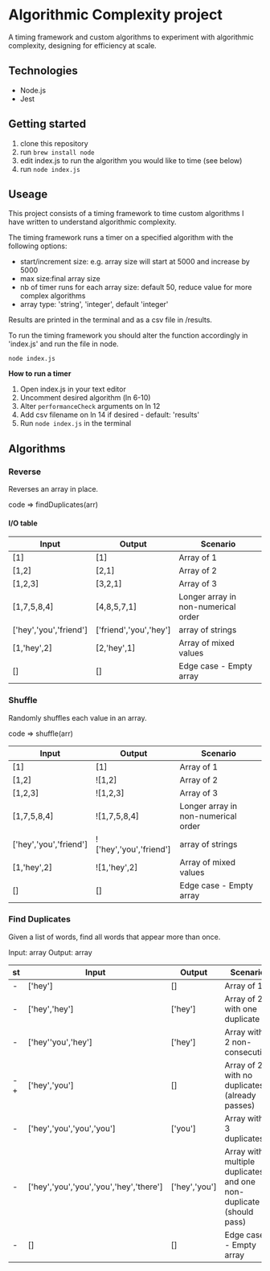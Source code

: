 # Algorithmic Complexity project

A timing framework and custom algorithms to experiment with algorithmic complexity, designing for efficiency at scale.

## Technologies

- Node.js
- Jest

## Getting started

1. clone this repository
2. run `brew install node`
3. edit index.js to run the algorithm you would like to time (see below)
4. run `node index.js`

## Useage 

This project consists of a timing framework to time custom algorithms I have written to understand algorithmic complexity.

The timing framework runs a timer on a specified algorithm with the following options: 
- start/increment size: e.g. array size will start at 5000 and increase by 5000
- max size:final array size
- nb of timer runs for each array size: default 50, reduce value for more complex algorithms
- array type: 'string', 'integer', default 'integer'

Results are printed in the terminal and as a csv file in /results. 

To run the timing framework you should alter the function accordingly in 'index.js' and run the file in node.

```
node index.js
```
**How to run a timer**
1. Open index.js in your text editor
2. Uncomment desired algorithm (ln 6-10)
3. Alter `performanceCheck` arguments on ln 12
4. Add csv filename on ln 14 if desired - default: 'results'
5. Run `node index.js` in the terminal


## Algorithms

### Reverse

Reverses an array in place.

code => findDuplicates(arr)

#### I/O table

|Input      |Output     |Scenario|
|-----------|-----------|--------|
|[1]        |[1]        |Array of 1|
|[1,2]      |[2,1]      |Array of 2|
|[1,2,3]    |[3,2,1]    |Array of 3|
|[1,7,5,8,4]|[4,8,5,7,1]|Longer array in non-numerical order|
|['hey','you','friend']|['friend','you','hey']|array of strings|
|[1,'hey',2]|[2,'hey',1]|Array of mixed values|
|[]         |[]         |Edge case - Empty array | 

### Shuffle

Randomly shuffles each value in an array.

code => shuffle(arr)

|Input      |Output     |Scenario|
|-----------|-----------|--------|
|[1]        |[1]        |Array of 1|
|[1,2]      |![1,2]     |Array of 2|
|[1,2,3]    |![1,2,3]    |Array of 3|
|[1,7,5,8,4]|![1,7,5,8,4]|Longer array in non-numerical order|
|['hey','you','friend']|!['hey','you','friend']|array of strings|
|[1,'hey',2]|![1,'hey',2]|Array of mixed values|
|[]         |[]         |Edge case - Empty array | 

### Find Duplicates

Given a list of words, find all words that appear more than once.

Input: array
Output: array

|st|Input        |Output |Scenario|
|-|-------------|-------|--------|
|-|['hey']      |[]     |Array of 1|
|-|['hey','hey']|['hey']|Array of 2 with one duplicate|
|-|['hey''you','hey']|['hey']|Array with 2 non-consecutive|
|-+|['hey','you']|[]     |Array of 2 with no duplicates (already passes)|
|-|['hey','you','you','you']|['you']|Array with 3 duplicates|
|-|['hey','you','you','you','hey','there']|['hey','you']  |Array with multiple duplicates and one non-duplicate (should pass)|
|-|[]           |[]     |Edge case - Empty array |
